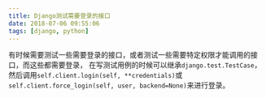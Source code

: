 ```yaml
---
title: Django测试需要登录的接口
date: 2018-07-06 09:55:06
tags: [django, python]
---
```


有时候需要测试一些需要登录的接口，或者测试一些需要特定权限才能调用的接口，而这些都需要登录，
在写测试用例的时候可以继承`django.test.TestCase`，
然后调用`self.client.login(self, **credentials)`或`self.client.force_login(self, user, backend=None)`来进行登录。

